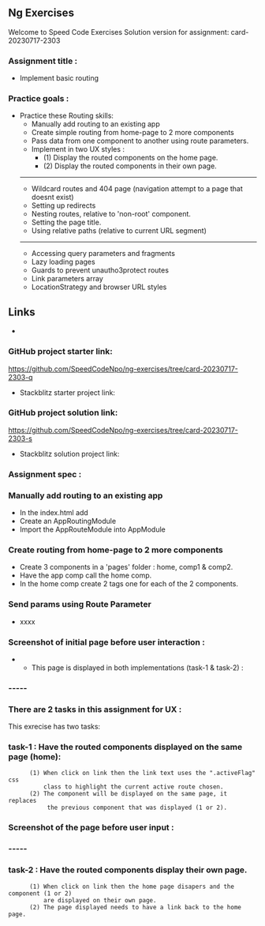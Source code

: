 ## Ng Exercises

Welcome to Speed Code Exercises
Solution version for assignment: card-20230717-2303

### Assignment title :

- Implement basic routing

### Practice goals :

- Practice these Routing skills:
  - Manually add routing to an existing app
  - Create simple routing from home-page to 2 more components
  - Pass data from one component to another using route parameters.
  - Implement in two UX styles :
    - (1) Display the routed components on the home page.
    - (2) Display the routed components in their own page.
  ***
  - Wildcard routes and 404 page (navigation attempt to a page that doesnt exist)
  - Setting up redirects
  - Nesting routes, relative to 'non-root' component.
  - Setting the page title.
  - Using relative paths (relative to current URL segment)
  ***
  - Accessing query parameters and fragments
  - Lazy loading pages
  - Guards to prevent unautho3protect routes
  - Link parameters array
  - LocationStrategy and browser URL styles

## Links

-

### GitHub project starter link:

https://github.com/SpeedCodeNpo/ng-exercises/tree/card-20230717-2303-q

- Stackblitz starter project link:

### GitHub project solution link:

https://github.com/SpeedCodeNpo/ng-exercises/tree/card-20230717-2303-s

- Stackblitz solution project link:

### Assignment spec :

### Manually add routing to an existing app

- In the index.html add <base href="/">
- Create an AppRoutingModule
- Import the AppRouteModule into AppModule

### Create routing from home-page to 2 more components

- Create 3 components in a 'pages' folder : home, comp1 & comp2.
- Have the app comp call the home comp.
- In the home comp create 2 <a> tags one for each of the 2 components.

### Send params using Route Parameter

- xxxx

### Screenshot of initial page before user interaction :

- - This page is displayed in both implementations (task-1 & task-2) :

### -----

### There are 2 tasks in this assignment for UX :

This exrecise has two tasks:

### task-1 : Have the routed components displayed on the same page (home):

          (1) When click on link then the link text uses the ".activeFlag" css
              class to highlight the current active route chosen.
          (2) The component will be displayed on the same page, it replaces
               the previous component that was displayed (1 or 2).

### Screenshot of the page before user input :

### -----

### task-2 : Have the routed components display their own page.

          (1) When click on link then the home page disapers and the component (1 or 2)
              are displayed on their own page.
          (2) The page displayed needs to have a link back to the home page.
